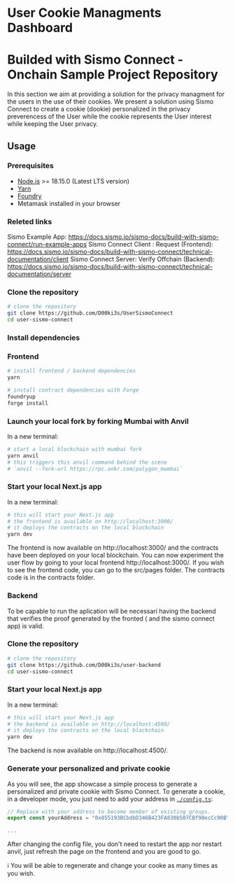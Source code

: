 # User Cookie Managments Dashboard
# Builded with Sismo Connect - Onchain Sample Project Repository

In this section we aim at providing a solution for the privacy managment for the users in the use of their cookies. We present a solution using Sismo Connect to create a cookie (dookie) personalized in the privacy preverencess of the User while the cookie represents the User interest while keeping the User privacy. 

## Usage

### Prerequisites

- [Node.js](https://nodejs.org/en/download/) >= 18.15.0 (Latest LTS version)
- [Yarn](https://classic.yarnpkg.com/en/docs/install)
- [Foundry](https://book.getfoundry.sh/)
- Metamask installed in your browser

### Releted links
Sismo Example App: https://docs.sismo.io/sismo-docs/build-with-sismo-connect/run-example-apps
Sismo Connect Client : Request (Frontend): https://docs.sismo.io/sismo-docs/build-with-sismo-connect/technical-documentation/client
Sismo Connect Server: Verify Offchain (Backend): https://docs.sismo.io/sismo-docs/build-with-sismo-connect/technical-documentation/server

### Clone the repository

```bash
# clone the repository
git clone https://github.com/D00ki3s/UserSismoConnect
cd user-sismo-connect
```

### Install dependencies

### Frontend

```bash
# install frontend / backend dependencies
yarn

# install contract dependencies with Forge
foundryup
forge install
```

### Launch your local fork by forking Mumbai with Anvil

In a new terminal:

```bash
# start a local blockchain with mumbai fork
yarn anvil
# this triggers this anvil command behind the scene
# `anvil --fork-url https://rpc.ankr.com/polygon_mumbai`
```

### Start your local Next.js app

In a new terminal:

```bash
# this will start your Next.js app
# the frontend is available on http://localhost:3000/
# it deploys the contracts on the local blockchain
yarn dev
```

The frontend is now available on http://localhost:3000/ and the contracts have been deployed on your local blockchain.
You can now experiment the user flow by going to your local frontend http://localhost:3000/.
If you wish to see the frontend code, you can go to the src/pages folder. The contracts code is in the contracts folder.

### Backend

To be capable to run the aplication will be necessari having the backend that verifies the proof generated by the fronted ( and the sismo connect app) is valid. 

### Clone the repository

```bash
# clone the repository
git clone https://github.com/D00ki3s/user-backend
cd user-sismo-connect
```

### Start your local Next.js app

In a new terminal:

```bash
# this will start your Next.js app
# the backend is available on http://localhost:4500/
# it deploys the contracts on the local blockchain
yarn dev
```
The backend is now available on http://localhost:4500/.


### Generate your personalized and private cookie

As you will see, the app showcase a simple process to generate a personalized and private cookie with Sismo Connect.
To generate a cookie, in a developer mode, you just need to add your address in [`./config.ts`](./config.ts):

```ts
// Replace with your address to become member of existing groups. 
export const yourAddress = "0x855193BCbdbD346B423FA830b507CBf90ecCc90B"; // <--- Replace with your address

...
```

After changing the config file, you don't need to restart the app nor restart anvil, just refresh the page on the frontend and you are good to go.

ℹ️ You will be able to regenerate and change your cooke as many times as you wish.

```
